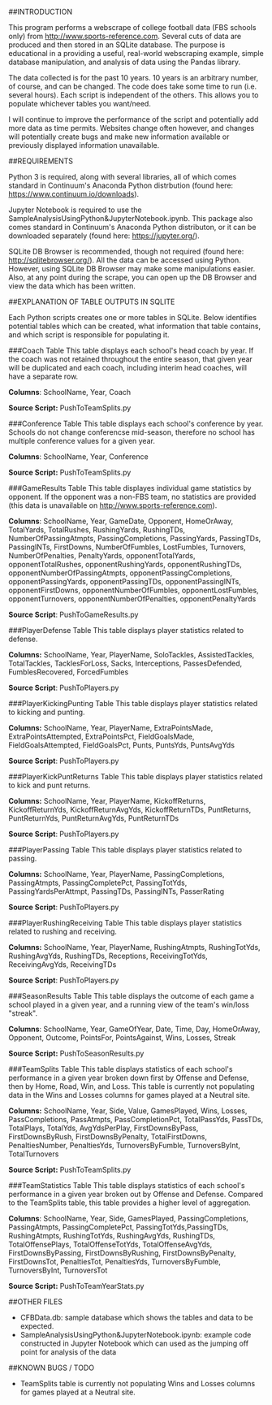 ##INTRODUCTION

This program performs a webscrape of college football data (FBS schools only) from http://www.sports-reference.com.  Several  cuts of data are produced and then stored in an SQLite database. The purpose is educational in a providing a useful, real-world webscraping example, simple database manipulation, and analysis of data using the Pandas library.

The data collected is for the past 10 years. 10 years is an arbitrary number, of course, and can be changed. The code does take some time to run (i.e. several hours). Each script is independent of the others. This allows you to populate whichever tables you want/need.

I will continue to improve the performance of the script and potentially add more data as time permits. Websites change often however, and changes will potentially create bugs and make new information available or previously displayed information unavailable. 


##REQUIREMENTS

Python 3 is required, along with several libraries, all of which comes standard in Continuum's Anaconda Python distrbution (found here: https://www.continuum.io/downloads).

Jupyter Notebook is required to use the SampleAnalysisUsingPython&JupyterNotebook.ipynb. This package also comes standard in Continuum's Anaconda Python distributon, or it can be downloaded separately (found here: https://jupyter.org/). 

SQLite DB Browser is recommended, though not required (found here: http://sqlitebrowser.org/). All the data can be accessed using Python. However, using SQLite DB Browser may make some manipulations easier. Also, at any point during the scrape, you can open up the DB Browser and view the data which has been written.


##EXPLANATION OF TABLE OUTPUTS IN SQLITE

Each Python scripts creates one or more tables in SQLite. Below identifies potential tables which can be created, what information that table contains, and which script is responsible for populating it.

###Coach Table
This table displays each school's head coach by year. If the coach was not retained throughout the entire season, that given year will be duplicated and each coach, including interim head coaches, will have a separate row.

**Columns**: SchoolName, Year, Coach

**Source Script:** PushToTeamSplits.py

###Conference Table
This table displays each school's conference by year. Schools do not change conferencse mid-season, therefore no school has multiple conference values for a given year. 

**Columns**: SchoolName, Year, Conference

**Source Script:** PushToTeamSplits.py

###GameResults Table
This table displayes individual game statistics by opponent. If the opponent was a non-FBS team, no statistics are provided (this data is unavailable on http://www.sports-reference.com).

**Columns**: SchoolName, Year, GameDate, Opponent, HomeOrAway, TotalYards, TotalRushes, RushingYards, RushingTDs, NumberOfPassingAtmpts, PassingCompletions, PassingYards, PassingTDs, PassingINTs, FirstDowns, NumberOfFumbles, LostFumbles, Turnovers, NumberOfPenalties, PenaltyYards, opponentTotalYards, opponentTotalRushes, opponentRushingYards, opponentRushingTDs,  opponentNumberOfPassingAtmpts, opponentPassingCompletions, opponentPassingYards, opponentPassingTDs, opponentPassingINTs, opponentFirstDowns, opponentNumberOfFumbles, opponentLostFumbles, opponentTurnovers, opponentNumberOfPenalties, opponentPenaltyYards

**Source Script**: PushToGameResults.py

###PlayerDefense Table
This table displays player statistics related to defense.

**Columns:** SchoolName, Year, PlayerName, SoloTackles, AssistedTackles, TotalTackles, TacklesForLoss, Sacks, Interceptions, PassesDefended, FumblesRecovered, ForcedFumbles

**Source Script**: PushToPlayers.py

###PlayerKickingPunting Table
This table displays player statistics related to kicking and punting.

**Columns:** SchoolName, Year, PlayerName, ExtraPointsMade, ExtraPointsAttempted, ExtraPointsPct, FieldGoalsMade, FieldGoalsAttempted, FieldGoalsPct, Punts, PuntsYds, PuntsAvgYds

**Source Script**: PushToPlayers.py

###PlayerKickPuntReturns Table
This table displays player statistics related to kick and punt returns.

**Columns:** SchoolName, Year, PlayerName, KickoffReturns, KickoffReturnYds, KickoffReturnAvgYds, KickoffReturnTDs, PuntReturns, PuntReturnYds, PuntReturnAvgYds, PuntReturnTDs

**Source Script**: PushToPlayers.py

###PlayerPassing Table
This table displays player statistics related to passing.

**Columns:** SchoolName, Year, PlayerName, PassingCompletions, PassingAtmpts, PassingCompletePct, PassingTotYds, PassingYardsPerAttmpt, PassingTDs, PassingINTs, PasserRating

**Source Script**: PushToPlayers.py

###PlayerRushingReceiving Table
This table displays player statistics related to rushing and receiving.

**Columns:** SchoolName, Year, PlayerName, RushingAtmpts, RushingTotYds, RushingAvgYds, RushingTDs, Receptions, ReceivingTotYds, ReceivingAvgYds, ReceivingTDs

**Source Script**: PushToPlayers.py

###SeasonResults Table
This table displays the outcome of each game a school played in a given year, and a running view of the team's win/loss "streak".

**Columns**: SchoolName, Year, GameOfYear, Date, Time, Day, HomeOrAway, Opponent, Outcome, PointsFor, PointsAgainst, Wins, Losses, Streak

**Source Script:** PushToSeasonResults.py

###TeamSplits Table
This table displays statistics of each school's performance in a given year broken down first by Offense and Defense, then by Home, Road, Win, and Loss. This table is currently not populating data in the Wins and Losses columns for games played at a Neutral site.

**Columns:** SchoolName, Year, Side, Value, GamesPlayed, Wins, Losses, PassCompletions, PassAtmpts, PassCompletionPct, TotalPassYds, PassTDs, TotalPlays, TotalYds, AvgYdsPerPlay, FirstDownsByPass, FirstDownsByRush, FirstDownsByPenalty, TotalFirstDowns, PenaltiesNumber, PenaltiesYds, TurnoversByFumble, TurnoversByInt, TotalTurnovers 

**Source Script:** PushToTeamSplits.py

###TeamStatistics Table
This table displays statistics of each school's performance in a given year broken out by Offense and Defense. Compared to the TeamSplits table, this table provides a higher level of aggregation.

**Columns**: SchoolName, Year, Side, GamesPlayed, PassingCompletions, PassingAtmpts, PassingCompletePct, PassingTotYds,PassingTDs, RushingAtmpts, RushingTotYds, RushingAvgYds, RushingTDs, TotalOffensePlays, TotalOffenseTotYds, TotalOffenseAvgYds, FirstDownsByPassing, FirstDownsByRushing, FirstDownsByPenalty, FirstDownsTot, PenaltiesTot, PenaltiesYds, TurnoversByFumble, TurnoversByInt, TurnoversTot

**Source Script:** PushToTeamYearStats.py


##OTHER FILES

* CFBData.db: sample database which shows the tables and data to be expected.
* SampleAnalysisUsingPython&JupyterNotebook.ipynb: example code constructed in Jupyter Notebook which can used as the jumping off point for analysis of the data


##KNOWN BUGS / TODO

* TeamSplits table is currently not populating Wins and Losses columns for games played at a Neutral site.
